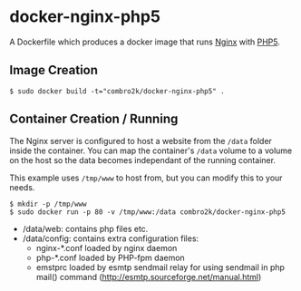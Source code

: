 # docker-nginx-php5

A Dockerfile which produces a docker image that runs [Nginx][nginx] with [PHP5][php].

[nginx]: http://wiki.nginx.org/
[php]: http://us.php.net/

## Image Creation

```
$ sudo docker build -t="combro2k/docker-nginx-php5" .
```

## Container Creation / Running

The Nginx server is configured to host a website from the `/data` folder inside the container.  You can map the container's `/data` volume to a volume on the host so the data becomes independant of the running container.

This example uses `/tmp/www` to host from, but you can modify this to your needs.

```
$ mkdir -p /tmp/www
$ sudo docker run -p 80 -v /tmp/www:/data combro2k/docker-nginx-php5
```

- /data/web: contains php files etc.
- /data/config: contains extra configuration files:
    - nginx-*.conf loaded by nginx daemon
    - php-*.conf loaded by PHP-fpm daemon
    - emstprc loaded by esmtp sendmail relay for using sendmail in php mail() command (http://esmtp.sourceforge.net/manual.html)